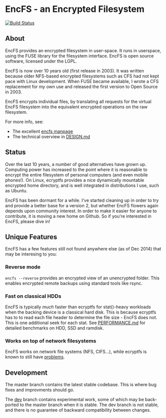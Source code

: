 # EncFS - an Encrypted Filesystem

[![Build Status](http://104.236.164.205:8080/api/badge/github.com/vgough/encfs/status.svg?branch=cmake)](http://104.236.164.205:8080/github.com/vgough/encfs)

## About

EncFS provides an encrypted filesystem in user-space. It runs in userspace,
using the FUSE library for the filesystem interface. EncFS is open source
software, licensed under the LGPL.

EncFS is now over 10 years old (first release in 2003).  It was written because
older NFS-based encrypted filesystems such as CFS had not kept pace with Linux
development.  When FUSE became available, I wrote a CFS replacement for my own
use and released the first version to Open Source in 2003.

EncFS encrypts individual files, by translating all requests for the virtual
EncFS filesystem into the equivalent encrypted operations on the raw
filesystem.

For more info, see:

 - The excellent [encfs manpage](encfs/encfs.pod)
 - The technical overview in [DESIGN.md](DESIGN.md)

## Status

Over the last 10 years, a number of good alternatives have grown up.  Computing
power has increased to the point where it is reasonable to encrypt the entire
filesystem of personal computers (and even mobile phones!).  On Linux, ecryptfs
provides a nice dynamically mountable encrypted home directory, and is well
integrated in distributions I use, such as Ubuntu.

EncFS has been dormant for a while.  I've started cleaning up in order to try
and provide a better base for a version 2, but whether EncFS flowers again
depends upon community interest.  In order to make it easier for anyone to
contribute, it is moving a new home on Github.  So if you're interested in
EncFS, please dive in!

## Unique Features

EncFS has a few features still not found anywhere else (as of Dec 2014)
that may be interesing to you:

### Reverse mode

`encfs --reverse` provides an encrypted view of an unencrypted folder.
This enables encrypted remote backups using standard tools like rsync.

### Fast on classical HDDs

EncFS is typically *much* faster than ecryptfs for stat()-heavy workloads
when the backing device is a classical hard disk.
This is because ecryptfs has to to read each file header to determine
the file size - EncFS does not. This is one additional seek for each
stat.
See [PERFORMANCE.md](PERFORMANCE.md) for detailed benchmarks on
HDD, SSD and ramdisk.

### Works on top of network filesystems

EncFS works on network file systems (NFS, CIFS...), while ecryptfs
is known to still have [problems][1].

## Development

The master branch contains the latest stable codebase.  This is where bug fixes
and improvments should go.

The [dev](https://github.com/vgough/encfs/tree/dev) branch contains experimental
work, some of which may be back-ported to the master branch when it is stable. The
dev branch is not stable, and there is no guarantee of backward compatibility
between changes.


[1]: https://bugs.launchpad.net/ecryptfs/+bug/277578

